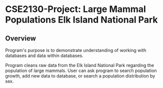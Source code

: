 # CSE2130-Project: Large Mammal Populations Elk Island National Park

## Overview
Program's purpose is to demonstrate understanding of working with databases and data within databases. 

Program cleans raw data from the Elk Island National Park regarding the population of large mammals. User can ask program to search population growth, add new data to database, or search a population distribution by sex.
